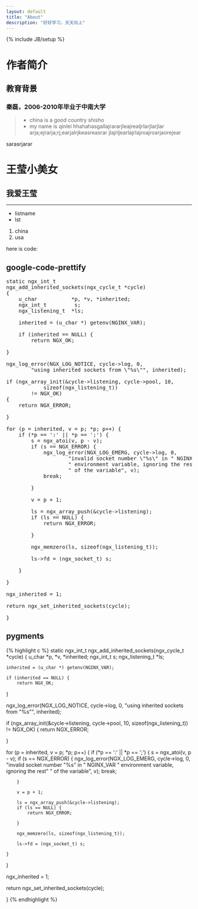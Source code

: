```yaml
---
layout: default
title: "About"
description: "好好学习，天天向上"
---
```

{% include JB/setup %}
# 作者简介
## 教育背景
### 秦磊，2006-2010年毕业于中南大学
>* china is a good country
shisho
>* my name is qinlei
hhahahasgallajrararjleajrealjrlarjlarjlar
arja;ejrarja;rj;earjalrjkeasreasrar
jlajrljearlajrlajroajroarjaorejear

sarasrjarar
# 王莹小美女
## 我爱王莹

-------------------------
*   listname
*   lst

1.  china
2.  usa

here is code:
## google-code-prettify

<pre class="prettyprint linenums">
static ngx_int_t
ngx_add_inherited_sockets(ngx_cycle_t *cycle)
{
    u_char           *p, *v, *inherited;
    ngx_int_t         s;
    ngx_listening_t  *ls;

    inherited = (u_char *) getenv(NGINX_VAR);

    if (inherited == NULL) {
        return NGX_OK;

}

ngx_log_error(NGX_LOG_NOTICE, cycle->log, 0,
        "using inherited sockets from \"%s\"", inherited);

if (ngx_array_init(&cycle->listening, cycle->pool, 10,
            sizeof(ngx_listening_t))
        != NGX_OK)
{
    return NGX_ERROR;

}

for (p = inherited, v = p; *p; p++) {
    if (*p == ':' || *p == ';') {
        s = ngx_atoi(v, p - v);
        if (s == NGX_ERROR) {
            ngx_log_error(NGX_LOG_EMERG, cycle->log, 0,
                    "invalid socket number \"%s\" in " NGINX_VAR
                    " environment variable, ignoring the rest"
                    " of the variable", v);
            break;

        }

        v = p + 1;

        ls = ngx_array_push(&cycle->listening);
        if (ls == NULL) {
            return NGX_ERROR;

        }

        ngx_memzero(ls, sizeof(ngx_listening_t));

        ls->fd = (ngx_socket_t) s;

    }

}

ngx_inherited = 1;

return ngx_set_inherited_sockets(cycle);

}
</pre>

## pygments
{% highlight c %}
static ngx_int_t
ngx_add_inherited_sockets(ngx_cycle_t *cycle)
{
    u_char           *p, *v, *inherited;
    ngx_int_t         s;
    ngx_listening_t  *ls;

    inherited = (u_char *) getenv(NGINX_VAR);

    if (inherited == NULL) {
        return NGX_OK;

}

ngx_log_error(NGX_LOG_NOTICE, cycle->log, 0,
        "using inherited sockets from \"%s\"", inherited);

if (ngx_array_init(&cycle->listening, cycle->pool, 10,
            sizeof(ngx_listening_t))
        != NGX_OK)
{
    return NGX_ERROR;

}

for (p = inherited, v = p; *p; p++) {
    if (*p == ':' || *p == ';') {
        s = ngx_atoi(v, p - v);
        if (s == NGX_ERROR) {
            ngx_log_error(NGX_LOG_EMERG, cycle->log, 0,
                    "invalid socket number \"%s\" in " NGINX_VAR
                    " environment variable, ignoring the rest"
                    " of the variable", v);
            break;

        }

        v = p + 1;

        ls = ngx_array_push(&cycle->listening);
        if (ls == NULL) {
            return NGX_ERROR;

        }

        ngx_memzero(ls, sizeof(ngx_listening_t));

        ls->fd = (ngx_socket_t) s;

    }

}

ngx_inherited = 1;

return ngx_set_inherited_sockets(cycle);

}
{% endhighlight %}
